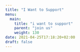 ```yaml
---
title: "I Want to Support"
menu:
  main:
    title: "i want to support"
    parent: "join us"
    weight: 130
date: 2021-04-25T17:18:20+02:00
draft: false
---
```


